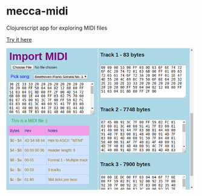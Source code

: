 # mecca-midi

Clojurescript app for exploring MIDI files

[Try it here](https://porkostomus.github.io/mecca-midi/)

![Screenshot](midi1.png)
